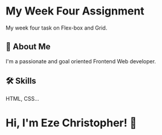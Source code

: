 ﻿# My Week Four Assignment
My week four task on Flex-box and Grid.

## 🚀 About Me
I'm a passionate and goal oriented Frontend Web developer. 
## 🛠 Skills
 HTML, CSS...


# Hi, I'm Eze Christopher! 👋



